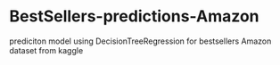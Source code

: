 # BestSellers-predictions-Amazon
prediciton model using DecisionTreeRegression for bestsellers Amazon dataset from kaggle
